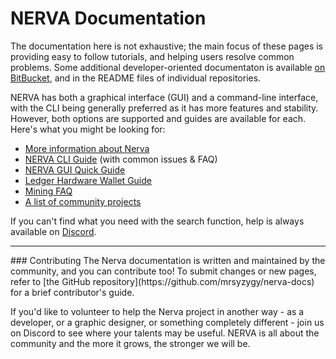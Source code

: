 # NERVA Documentation
The documentation here is not exhaustive; the main focus of these pages is providing easy to follow tutorials, and helping users resolve common problems. Some additional developer-oriented documentaton is available [on BitBucket](https://bitbucket.org/snippets/nerva-project/), and in the README files of individual repositories.

NERVA has both a graphical interface (GUI) and a command-line interface, with the CLI being generally preferred as it has more features and stability. However, both options are supported and guides are available for each. Here's what you might be looking for:

* [More information about Nerva](about/)
* [NERVA CLI Guide](guides/cli/) (with common issues & FAQ)
* [NERVA GUI Quick Guide](guides/gui/)
* [Ledger Hardware Wallet Guide](guides/ledger/)
* [Mining FAQ](guides/mining/)
* [A list of community projects](projects/)

If you can't find what you need with the search function, help is always available on [Discord](https://discord.gg/xBHxnGN).

<hr>
### Contributing
The Nerva documentation is written and maintained by the community, and you can contribute too! To submit changes or new pages, refer to [the GitHub repository](https://github.com/mrsyzygy/nerva-docs) for a brief contributor's guide.

If you'd like to volunteer to help the Nerva project in another way - as a developer, or a graphic designer, or something completely different - join us on Discord to see where your talents may be useful. NERVA is all about the community and the more it grows, the stronger we will be.
